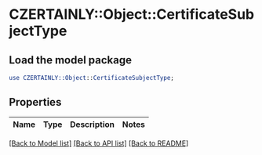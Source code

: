 # CZERTAINLY::Object::CertificateSubjectType

## Load the model package
```perl
use CZERTAINLY::Object::CertificateSubjectType;
```

## Properties
Name | Type | Description | Notes
------------ | ------------- | ------------- | -------------

[[Back to Model list]](../README.md#documentation-for-models) [[Back to API list]](../README.md#documentation-for-api-endpoints) [[Back to README]](../README.md)


